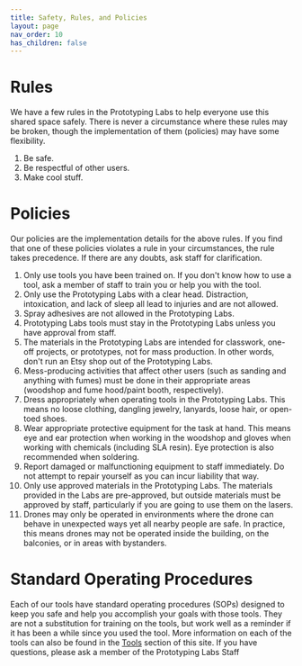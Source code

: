 ```yaml
---
title: Safety, Rules, and Policies
layout: page
nav_order: 10
has_children: false
---
```


# Rules
We have a few rules in the Prototyping Labs to help everyone use this shared space safely. There is never a circumstance where these rules may be broken, though the implementation of them (policies) may have some flexibility.
1. Be safe.
1. Be respectful of other users.
1. Make cool stuff.

# Policies
Our policies are the implementation details for the above rules. If you find that one of these policies violates a rule in your circumstances, the rule takes precedence. If there are any doubts, ask staff for clarification.
1. Only use tools you have been trained on. If you don't know how to use a tool, ask a member of staff to train you or help you with the tool.
1. Only use the Prototyping Labs with a clear head. Distraction, intoxication, and lack of sleep all lead to injuries and are not allowed.
1. Spray adhesives are not allowed in the Prototyping Labs.
1. Prototyping Labs tools must stay in the Prototyping Labs unless you have approval from staff.
1. The materials in the Prototyping Labs are intended for classwork, one-off projects, or prototypes, not for mass production. In other words, don't run an Etsy shop out of the Prototyping Labs.
1. Mess-producing activities that affect other users (such as sanding and anything with fumes) must be done in their appropriate areas (woodshop and fume hood/paint booth, respectively).
1. Dress appropriately when operating tools in the Prototyping Labs. This means no loose clothing, dangling jewelry, lanyards, loose hair, or open-toed shoes.
1. Wear appropriate protective equipment for the task at hand. This means eye and ear protection when working in the woodshop and gloves when working with chemicals (including SLA resin). Eye protection is also recommended when soldering.
1. Report damaged or malfunctioning equipment to staff immediately. Do not attempt to repair yourself as you can incur liability that way.
1. Only use approved materials in the Prototyping Labs. The materials provided in the Labs are pre-approved, but outside materials must be approved by staff, particularly if you are going to use them on the lasers.
1. Drones may only be operated in environments where the drone can behave in unexpected ways yet all nearby people are safe. In practice, this means drones may not be operated inside the building, on the balconies, or in areas with bystanders.

# Standard Operating Procedures
Each of our tools have standard operating procedures (SOPs) designed to keep you safe and help you accomplish your goals with those tools. They are not a substitution for training on the tools, but work well as a reminder if it has been a while since you used the tool. More information on each of the tools can also be found in the [Tools](https://gixlabs.github.io/tools/) section of this site. If you have questions, please ask a member of the Prototyping Labs Staff
